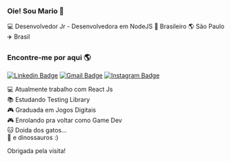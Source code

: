 ### Oie! Sou Mario 👋

💻 Desenvolvedor Jr - Desenvolvedora em NodeJS 🏡 Brasileiro 🌎 São Paulo ✈️ Brasil

### Encontre-me por aqui 🌎

[![Linkedin Badge](https://img.shields.io/badge/-MarioLuz-blue?style=flat-square&logo=Linkedin&logoColor=white&link=https://www.linkedin.com/in/mario-luz/)](https://www.linkedin.com/in/mario-luz/)
[![Gmail Badge](https://img.shields.io/badge/-marionetoluz@gmail.com-c14438?style=flat-square&logo=Gmail&logoColor=white&link=mailto:marionetoluz@gmail.com)](mailto:marionetoluz@gmail.com)
[![Instagram Badge](https://img.shields.io/badge/-MarioLuz-blue?style=flat-square&logo=Instagram&logoColor=white&link=https://www.instagram.com/mroluz//?hl=pt-br)](https://www.instagram.com/mroluz/)



💻 Atualmente trabalho com React Js<br>
📚 Estudando Testing Library<br>
🎮 Graduada em Jogos Digitais<br>
🎮 Enrolando pra voltar como Game Dev<br>
🐱 Doida dos gatos...<br>
🦖 e dinossauros :)

Obrigada pela visita!
</samp>
